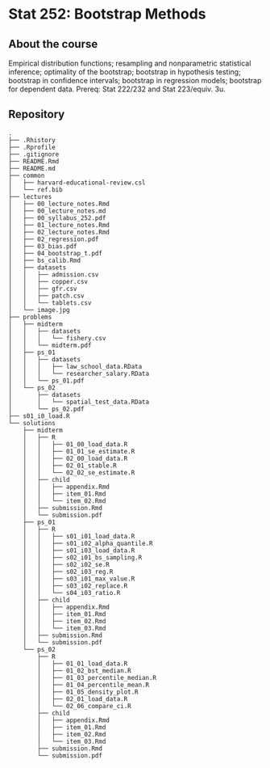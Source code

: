 Stat 252: Bootstrap Methods
================

## About the course

Empirical distribution functions; resampling and nonparametric
statistical inference; optimality of the bootstrap; bootstrap in
hypothesis testing; bootstrap in confidence intervals; bootstrap in
regression models; bootstrap for dependent data. Prereq: Stat 222/232
and Stat 223/equiv. 3u.

## Repository

    .
    ├── .Rhistory
    ├── .Rprofile
    ├── .gitignore
    ├── README.Rmd
    ├── README.md
    ├── common
    │   ├── harvard-educational-review.csl
    │   └── ref.bib
    ├── lectures
    │   ├── 00_lecture_notes.Rmd
    │   ├── 00_lecture_notes.md
    │   ├── 00_syllabus_252.pdf
    │   ├── 01_lecture_notes.Rmd
    │   ├── 02_lecture_notes.Rmd
    │   ├── 02_regression.pdf
    │   ├── 03_bias.pdf
    │   ├── 04_bootstrap_t.pdf
    │   ├── bs_calib.Rmd
    │   ├── datasets
    │   │   ├── admission.csv
    │   │   ├── copper.csv
    │   │   ├── gfr.csv
    │   │   ├── patch.csv
    │   │   └── tablets.csv
    │   └── image.jpg
    ├── problems
    │   ├── midterm
    │   │   ├── datasets
    │   │   │   └── fishery.csv
    │   │   └── midterm.pdf
    │   ├── ps_01
    │   │   ├── datasets
    │   │   │   ├── law_school_data.RData
    │   │   │   └── researcher_salary.RData
    │   │   └── ps_01.pdf
    │   └── ps_02
    │       ├── datasets
    │       │   └── spatial_test_data.RData
    │       └── ps_02.pdf
    ├── s01_i0_load.R
    └── solutions
        ├── midterm
        │   ├── R
        │   │   ├── 01_00_load_data.R
        │   │   ├── 01_01_se_estimate.R
        │   │   ├── 02_00_load_data.R
        │   │   ├── 02_01_stable.R
        │   │   └── 02_02_se_estimate.R
        │   ├── child
        │   │   ├── appendix.Rmd
        │   │   ├── item_01.Rmd
        │   │   └── item_02.Rmd
        │   ├── submission.Rmd
        │   └── submission.pdf
        ├── ps_01
        │   ├── R
        │   │   ├── s01_i01_load_data.R
        │   │   ├── s01_i02_alpha_quantile.R
        │   │   ├── s01_i03_load_data.R
        │   │   ├── s02_i01_bs_sampling.R
        │   │   ├── s02_i02_se.R
        │   │   ├── s02_i03_reg.R
        │   │   ├── s03_i01_max_value.R
        │   │   ├── s03_i02_replace.R
        │   │   └── s04_i03_ratio.R
        │   ├── child
        │   │   ├── appendix.Rmd
        │   │   ├── item_01.Rmd
        │   │   ├── item_02.Rmd
        │   │   └── item_03.Rmd
        │   ├── submission.Rmd
        │   └── submission.pdf
        └── ps_02
            ├── R
            │   ├── 01_01_load_data.R
            │   ├── 01_02_bst_median.R
            │   ├── 01_03_percentile_median.R
            │   ├── 01_04_percentile_mean.R
            │   ├── 01_05_density_plot.R
            │   ├── 02_01_load_data.R
            │   └── 02_06_compare_ci.R
            ├── child
            │   ├── appendix.Rmd
            │   ├── item_01.Rmd
            │   ├── item_02.Rmd
            │   └── item_03.Rmd
            ├── submission.Rmd
            └── submission.pdf
